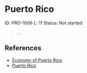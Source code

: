 # Puerto Rico

ID: PRO-1006
L: 11
Status: Not started

> …
> 

## References

- [Economy of Puerto Rico](https://en.wikipedia.org/wiki/Economy_of_Puerto_Rico)
- [Puerto Rico](https://en.wikipedia.org/wiki/Puerto_Rico)